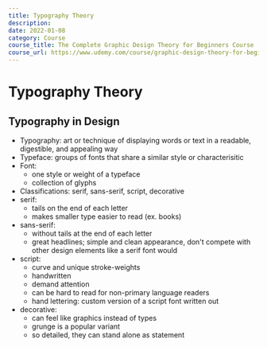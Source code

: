 ```yaml
---
title: Typography Theory
description:
date: 2022-01-08
category: Course
course_title: The Complete Graphic Design Theory for Beginners Course
course_url: https://www.udemy.com/course/graphic-design-theory-for-beginners-course/
---
```


# Typography Theory

## Typography in Design

- Typography: art or technique of displaying words or text in a readable, digestible, and appealing way
- Typeface: groups of fonts that share a similar style or characterisitic
- Font: 
  - one style or weight of a typeface
  - collection of glyphs
- Classifications: serif, sans-serif, script, decorative
- serif: 
  - tails on the end of each letter
  - makes smaller type easier to read (ex. books)
- sans-serif:
  - without tails at the end of each letter
  - great headlines; simple and clean appearance, don't compete with other design elements like a serif font would
- script:
  - curve and unique stroke-weights
  - handwritten
  - demand attention
  - can be hard to read for non-primary language readers
  - hand lettering: custom version of a script font written out
- decorative: 
  - can feel like graphics instead of types
  - grunge is a popular variant
  - so detailed, they can stand alone as statement

